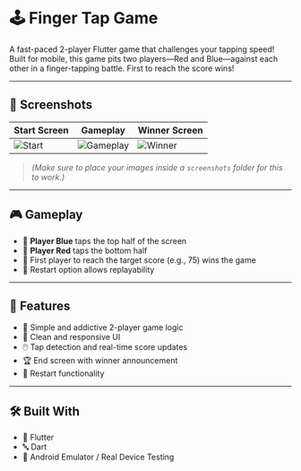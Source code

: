 # 🕹️ Finger Tap Game

A fast-paced 2-player Flutter game that challenges your tapping speed! Built for mobile, this game pits two players—Red and Blue—against each other in a finger-tapping battle. First to reach the score wins!

---

## 📸 Screenshots

| Start Screen | Gameplay | Winner Screen |
|-------------|----------|----------------|
| ![Start]([screenshots/start.png](https://github.com/Balahariharan333/Finger_Tap_GameApp/blob/master/FingerTapGame%20Screenshots/start.png?raw=true)) | ![Gameplay](screenshots/gameplay.png) | ![Winner]([screenshots/winner.png](https://github.com/Balahariharan333/Finger_Tap_GameApp/blob/master/FingerTapGame%20Screenshots/Screenshot%202025-06-12%20063508.png?raw=true)) |

> *(Make sure to place your images inside a `screenshots` folder for this to work.)*

---

## 🎮 Gameplay

- 🔵 **Player Blue** taps the top half of the screen
- 🔴 **Player Red** taps the bottom half
- 🏁 First player to reach the target score (e.g., 75) wins the game
- 🔁 Restart option allows replayability

---

## 🚀 Features

- 🧠 Simple and addictive 2-player game logic  
- 📱 Clean and responsive UI  
- 🖱️ Tap detection and real-time score updates  
- 🏆 End screen with winner announcement  
- 🔁 Restart functionality

---

## 🛠️ Built With

- 💙 Flutter
- 🔤 Dart
- 🧪 Android Emulator / Real Device Testing



